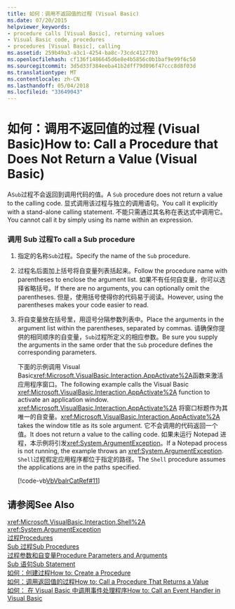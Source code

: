 ```yaml
---
title: 如何：调用不返回值的过程 (Visual Basic)
ms.date: 07/20/2015
helpviewer_keywords:
- procedure calls [Visual Basic], returning values
- Visual Basic code, procedures
- procedures [Visual Basic], calling
ms.assetid: 259b49a3-a3c1-4254-ba8c-73cdc4127703
ms.openlocfilehash: cf136f1486645d6e8e4b5856c0b1baf9e99f6c50
ms.sourcegitcommit: 3d5d33f384eeba41b2dff79d096f47ccc8d8f03d
ms.translationtype: MT
ms.contentlocale: zh-CN
ms.lasthandoff: 05/04/2018
ms.locfileid: "33649043"
---
```

# <a name="how-to-call-a-procedure-that-does-not-return-a-value-visual-basic"></a><span data-ttu-id="38aea-102">如何：调用不返回值的过程 (Visual Basic)</span><span class="sxs-lookup"><span data-stu-id="38aea-102">How to: Call a Procedure that Does Not Return a Value (Visual Basic)</span></span>
<span data-ttu-id="38aea-103">A`Sub`过程不会返回到调用代码的值。</span><span class="sxs-lookup"><span data-stu-id="38aea-103">A `Sub` procedure does not return a value to the calling code.</span></span> <span data-ttu-id="38aea-104">显式调用该过程与独立的调用语句。</span><span class="sxs-lookup"><span data-stu-id="38aea-104">You call it explicitly with a stand-alone calling statement.</span></span> <span data-ttu-id="38aea-105">不能只需通过其名称在表达式中调用它。</span><span class="sxs-lookup"><span data-stu-id="38aea-105">You cannot call it by simply using its name within an expression.</span></span>  
  
### <a name="to-call-a-sub-procedure"></a><span data-ttu-id="38aea-106">调用 Sub 过程</span><span class="sxs-lookup"><span data-stu-id="38aea-106">To call a Sub procedure</span></span>  
  
1.  <span data-ttu-id="38aea-107">指定的名称`Sub`过程。</span><span class="sxs-lookup"><span data-stu-id="38aea-107">Specify the name of the `Sub` procedure.</span></span>  
  
2.  <span data-ttu-id="38aea-108">过程名后面加上括号将自变量列表括起来。</span><span class="sxs-lookup"><span data-stu-id="38aea-108">Follow the procedure name with parentheses to enclose the argument list.</span></span> <span data-ttu-id="38aea-109">如果不有任何自变量，你可以选择省略括号。</span><span class="sxs-lookup"><span data-stu-id="38aea-109">If there are no arguments, you can optionally omit the parentheses.</span></span> <span data-ttu-id="38aea-110">但是，使用括号使得你的代码易于阅读。</span><span class="sxs-lookup"><span data-stu-id="38aea-110">However, using the parentheses makes your code easier to read.</span></span>  
  
3.  <span data-ttu-id="38aea-111">将自变量放在括号里，用逗号分隔参数列表中。</span><span class="sxs-lookup"><span data-stu-id="38aea-111">Place the arguments in the argument list within the parentheses, separated by commas.</span></span> <span data-ttu-id="38aea-112">请确保你提供的相同顺序的自变量，`Sub`过程所定义的相应参数。</span><span class="sxs-lookup"><span data-stu-id="38aea-112">Be sure you supply the arguments in the same order that the `Sub` procedure defines the corresponding parameters.</span></span>  
  
     <span data-ttu-id="38aea-113">下面的示例调用 Visual Basic<xref:Microsoft.VisualBasic.Interaction.AppActivate%2A>函数来激活应用程序窗口。</span><span class="sxs-lookup"><span data-stu-id="38aea-113">The following example calls the Visual Basic <xref:Microsoft.VisualBasic.Interaction.AppActivate%2A> function to activate an application window.</span></span> <span data-ttu-id="38aea-114"><xref:Microsoft.VisualBasic.Interaction.AppActivate%2A> 将窗口标题作为其唯一的自变量。</span><span class="sxs-lookup"><span data-stu-id="38aea-114"><xref:Microsoft.VisualBasic.Interaction.AppActivate%2A> takes the window title as its sole argument.</span></span> <span data-ttu-id="38aea-115">它不会调用的代码返回一个值。</span><span class="sxs-lookup"><span data-stu-id="38aea-115">It does not return a value to the calling code.</span></span> <span data-ttu-id="38aea-116">如果未运行 Notepad 进程，本示例将引发<xref:System.ArgumentException>。</span><span class="sxs-lookup"><span data-stu-id="38aea-116">If a Notepad process is not running, the example throws an <xref:System.ArgumentException>.</span></span> <span data-ttu-id="38aea-117">`Shell`过程假定应用程序都位于指定的路径。</span><span class="sxs-lookup"><span data-stu-id="38aea-117">The `Shell` procedure assumes the applications are in the paths specified.</span></span>  
  
     [!code-vb[VbVbalrCatRef#11](./codesnippet/VisualBasic/how-to-call-a-procedure-that-does-not-return-a-value_1.vb)]  
  
## <a name="see-also"></a><span data-ttu-id="38aea-118">请参阅</span><span class="sxs-lookup"><span data-stu-id="38aea-118">See Also</span></span>  
 <xref:Microsoft.VisualBasic.Interaction.Shell%2A>  
 <xref:System.ArgumentException>  
 [<span data-ttu-id="38aea-119">过程</span><span class="sxs-lookup"><span data-stu-id="38aea-119">Procedures</span></span>](./index.md)  
 [<span data-ttu-id="38aea-120">Sub 过程</span><span class="sxs-lookup"><span data-stu-id="38aea-120">Sub Procedures</span></span>](./sub-procedures.md)  
 [<span data-ttu-id="38aea-121">过程参数和自变量</span><span class="sxs-lookup"><span data-stu-id="38aea-121">Procedure Parameters and Arguments</span></span>](./procedure-parameters-and-arguments.md)  
 [<span data-ttu-id="38aea-122">Sub 语句</span><span class="sxs-lookup"><span data-stu-id="38aea-122">Sub Statement</span></span>](../../../../visual-basic/language-reference/statements/sub-statement.md)  
 [<span data-ttu-id="38aea-123">如何：创建过程</span><span class="sxs-lookup"><span data-stu-id="38aea-123">How to: Create a Procedure</span></span>](./how-to-create-a-procedure.md)  
 [<span data-ttu-id="38aea-124">如何：调用返回值的过程</span><span class="sxs-lookup"><span data-stu-id="38aea-124">How to: Call a Procedure That Returns a Value</span></span>](./how-to-call-a-procedure-that-returns-a-value.md)  
 [<span data-ttu-id="38aea-125">如何： 在 Visual Basic 中调用事件处理程序</span><span class="sxs-lookup"><span data-stu-id="38aea-125">How to: Call an Event Handler in Visual Basic</span></span>](./how-to-call-an-event-handler.md)
